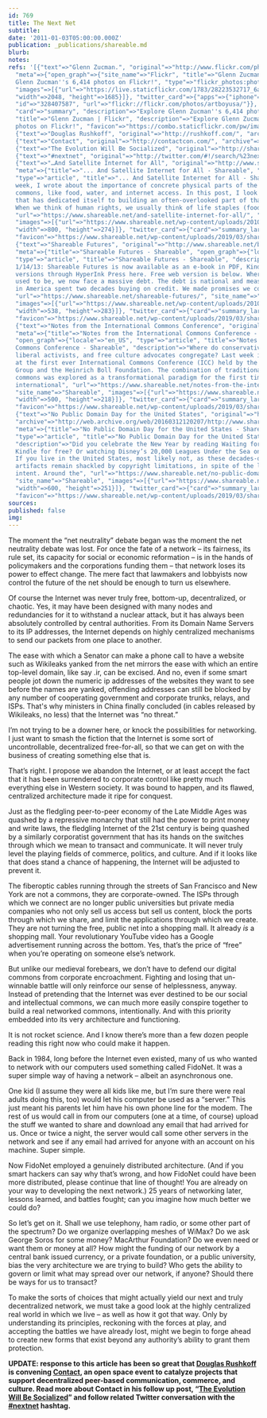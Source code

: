 ```yaml
---
id: 769
title: The Next Net
subtitle: 
date: '2011-01-03T05:00:00.000Z'
publication: _publications/shareable.md
blurb: 
notes: 
refs: '[{"text"=>"Glenn Zucman.", "original"=>"http://www.flickr.com/photos/artboyusa/",
  "meta"=>{"open_graph"=>{"site_name"=>"Flickr", "title"=>"Glenn Zucman", "description"=>"Explore
  Glenn Zucman''s 6,414 photos on Flickr!", "type"=>"flickr_photos:photostream", "url"=>"https://www.flickr.com/photos/artboyusa/",
  "images"=>[{"url"=>"https://live.staticflickr.com/1783/28223532717_6aa15e2616_k.jpg",
  "width"=>2048, "height"=>1685}]}, "twitter_card"=>{"apps"=>{"iphone"=>{"name"=>"Flickr",
  "id"=>"328407587", "url"=>"flickr://flickr.com/photos/artboyusa/"}}, "site"=>"@flickr",
  "card"=>"summary", "description"=>"Explore Glenn Zucman''s 6,414 photos on Flickr!"},
  "title"=>"Glenn Zucman | Flickr", "description"=>"Explore Glenn Zucman''s 6,414
  photos on Flickr!", "favicon"=>"https://combo.staticflickr.com/pw/images/favicons/favicon-196.png"}},
  {"text"=>"Douglas Rushkoff", "original"=>"http://rushkoff.com/", "archive"=>"http://web.archive.org/web/20200718072221/https://rushkoff.com/"},
  {"text"=>"Contact", "original"=>"http://contactcon.com/", "archive"=>"http://web.archive.org/web/20191223220035/http://contactcon.com/"},
  {"text"=>"The Evolution Will Be Socialized", "original"=>"http://shareable.net/blog/the-evolution-will-be-socialized"},
  {"text"=>"#nextnet", "original"=>"http://twitter.com/#!/search/%23nextnet", "archive"=>"http://web.archive.org/web/20200801201200/https://twitter.com/"},
  {"text"=>"…And Satellite Internet for All", "original"=>"http://www.shareable.net/blog/and-satellite-internet-for-all",
  "meta"=>{"title"=>"... And Satellite Internet for All - Shareable", "open_graph"=>{"locale"=>"en_US",
  "type"=>"article", "title"=>"... And Satellite Internet for All - Shareable", "description"=>"Last
  week, I wrote about the importance of concrete physical parts of the intellectual
  commons, like food, water, and internet access. In this post, I look at one group
  that has dedicated itself to building an often-overlooked part of that foundation.
  When we think of human rights, we usually think of life staples (food, water,",
  "url"=>"https://www.shareable.net/and-satellite-internet-for-all/", "site_name"=>"Shareable",
  "images"=>[{"url"=>"https://www.shareable.net/wp-content/uploads/2010/12/blog_top-image_astra_satellite.jpg",
  "width"=>800, "height"=>274}]}, "twitter_card"=>{"card"=>"summary_large_image"},
  "favicon"=>"https://www.shareable.net/wp-content/uploads/2019/03/shareable-favicon.png"}},
  {"text"=>"Shareable Futures", "original"=>"http://www.shareable.net/blog/shareable-futures",
  "meta"=>{"title"=>"Shareable Futures - Shareable", "open_graph"=>{"locale"=>"en_US",
  "type"=>"article", "title"=>"Shareable Futures - Shareable", "description"=>"UPDATE
  1/14/13: Shareable Futures is now available as an e-book in PDF, Kindle, and iPad
  versions through HyperInk Press here. Free web version is below. Where our future
  used to be, we now face a massive debt. The debt is national and measurable. We
  in America spent two decades buying on credit. We made promises we couldn’t keep",
  "url"=>"https://www.shareable.net/shareable-futures/", "site_name"=>"Shareable",
  "images"=>[{"url"=>"https://www.shareable.net/wp-content/uploads/2010/05/blog_top-image_featured.jpg",
  "width"=>538, "height"=>283}]}, "twitter_card"=>{"card"=>"summary_large_image"},
  "favicon"=>"https://www.shareable.net/wp-content/uploads/2019/03/shareable-favicon.png"}},
  {"text"=>"Notes from the International Commons Conference", "original"=>"http://www.shareable.net/blog/notes-from-the-international-commons-conference",
  "meta"=>{"title"=>"Notes from the International Commons Conference - Shareable",
  "open_graph"=>{"locale"=>"en_US", "type"=>"article", "title"=>"Notes from the International
  Commons Conference - Shareable", "description"=>"Where do conservative urbanists,
  liberal activists, and free culture advocates congregate? Last week it was in Berlin
  at the first ever International Commons Conference (ICC) held by the Commons Strategies
  Group and the Heinrich Boll Foundation. The combination of traditional and digital
  commons was explored as a transformational paradigm for the first time through an
  international", "url"=>"https://www.shareable.net/notes-from-the-international-commons-conference/",
  "site_name"=>"Shareable", "images"=>[{"url"=>"https://www.shareable.net/wp-content/uploads/2010/11/blog_top-image_opening_talk.jpg",
  "width"=>500, "height"=>218}]}, "twitter_card"=>{"card"=>"summary_large_image"},
  "favicon"=>"https://www.shareable.net/wp-content/uploads/2019/03/shareable-favicon.png"}},
  {"text"=>"No Public Domain Day for the United States", "original"=>"http://www.shareable.net/blog/no-public-domain-day-for-the-united-states",
  "archive"=>"http://web.archive.org/web/20160312120207/http://www.shareable.net/blog/no-public-domain-day-for-the-united-states",
  "meta"=>{"title"=>"No Public Domain Day for the United States - Shareable", "open_graph"=>{"locale"=>"en_US",
  "type"=>"article", "title"=>"No Public Domain Day for the United States - Shareable",
  "description"=>"Did you celebrate the New Year by reading Waiting for Godot on your
  Kindle for free? Or watching Disney’s 20,000 Leagues Under the Sea on Archive.org?
  If you live in the United States, most likely not, as these decades-old cultural
  artifacts remain shackled by copyright limitations, in spite of the law''s original
  intent. Around the", "url"=>"https://www.shareable.net/no-public-domain-day-for-the-united-states/",
  "site_name"=>"Shareable", "images"=>[{"url"=>"https://www.shareable.net/wp-content/uploads/2011/01/blog_top-image_pdd2011.jpeg",
  "width"=>600, "height"=>251}]}, "twitter_card"=>{"card"=>"summary_large_image"},
  "favicon"=>"https://www.shareable.net/wp-content/uploads/2019/03/shareable-favicon.png"}}]'
sources: 
published: false
img: 
---
```

The moment the “net neutrality” debate began was the moment the net neutrality debate was lost. For once the fate of a network –  its fairness, its rule set, its capacity for social or economic reformation – is in the hands of policymakers and the corporations funding them – that network loses its power to effect change. The mere fact that lawmakers and lobbyists now control the future of the net should be enough to turn us elsewhere.

Of course the Internet was never truly free, bottom-up, decentralized, or chaotic. Yes, it may have been designed with many nodes and redundancies for it to withstand a nuclear attack, but it has always been absolutely controlled by central authorities. From its Domain Name Servers to its IP addresses, the Internet depends on highly centralized mechanisms to send our packets from one place to another.

The ease with which a Senator can make a phone call to have a website such as Wikileaks yanked from the net mirrors the ease with which an entire top-level domain, like say .ir, can be excised. And no, even if some smart people jot down the numeric ip addresses of the websites they want to see before the names are yanked, offending addresses can still be blocked by any number of cooperating government and corporate trunks, relays, and ISPs. That's why ministers in China finally concluded (in cables released by Wikileaks, no less) that the Internet was “no threat.”

I’m not trying to be a downer here, or knock the possibilities for networking. I just want to smash the fiction that the Internet is some sort of uncontrollable, decentralized free-for-all, so that we can get on with the business of creating something else that is.

That’s right. I propose we abandon the Internet, or at least accept the fact that it has been surrendered to corporate control like pretty much everything else in Western society. It was bound to happen, and its flawed, centralized architecture made it ripe for conquest.

Just as the fledgling peer-to-peer economy of the Late Middle Ages was quashed by a repressive monarchy that still had the power to print money and write laws, the fledgling Internet of the 21st century is being quashed by a similarly corporatist government that has its hands on the switches through which we mean to transact and communicate. It will never truly level the playing fields of commerce, politics, and culture. And if it looks like that does stand a chance of happening, the Internet will be adjusted to prevent it.

The fiberoptic cables running through the streets of San Francisco and New York are not a commons, they are corporate-owned. The ISPs through which we connect are no longer public universities but private media companies who not only sell us access but sell us content, block the ports through which we share, and limit the applications through which we create. They are not turning the free, public net into a shopping mall. It already *is* a shopping mall. Your revolutionary YouTube video has a Google advertisement running across the bottom. Yes, that’s the price of “free” when you’re operating on someone else’s network.

But unlike our medieval forebears, we don’t have to defend our digital commons from corporate encroachment. Fighting and losing that un-winnable battle will only reinforce our sense of helplessness, anyway. Instead of pretending that the Internet was ever destined to be our social and intellectual commons, we can much more easily conspire together to build a real networked commons, intentionally. And with this priority embedded into its very architecture and functioning.

It is not rocket science. And I know there’s more than a few dozen people reading this right now who could make it happen.

Back in 1984, long before the Internet even existed, many of us who wanted to network with our computers used something called FidoNet. It was a super simple way of having a network – albeit an asynchronous one.

One kid (I assume they were all kids like me, but I’m sure there were real adults doing this, too) would let his computer be used as a “server.” This just meant his parents let him have his own phone line for the modem. The rest of us would call in from our computers (one at a time, of course) upload the stuff we wanted to share and download any email that had arrived for us. Once or twice a night, the server would call some other servers in the network and see if any email had arrived for anyone with an account on his machine. Super simple.

Now FidoNet employed a genuinely distributed architecture. (And if you smart hackers can say why that’s wrong, and how FidoNet could have been more distributed, please continue that line of thought! You are already on your way to developing the next network.) 25 years of networking later, lessons learned, and battles fought; can you imagine how much better we could do?

So let’s get on it. Shall we use telephony, ham radio, or some other part of the spectrum? Do we organize overlapping meshes of WiMax? Do we ask George Soros for some money? MacArthur Foundation? Do we even need or want them or money at all? How might the funding of our network by a central bank issued currency, or a private foundation, or a public university, bias the very architecture we are trying to build? Who gets the ability to govern or limit what may spread over our network, if anyone? Should there be ways for us to transact?

To make the sorts of choices that might actually yield our next and truly decentralized network, we must take a good look at the highly centralized real world in which we live – as well as how it got that way. Only by understanding its principles, reckoning with the forces at play, and accepting the battles we have already lost, might we begin to forge ahead to create new forms that exist beyond any authority’s ability to grant them protection.

**UPDATE: response to this article has been so great that [Douglas Rushkoff](http://rushkoff.com/) is convening [Contact](http://contactcon.com/), an open space event to catalyze projects that support decentralized peer-based communication, commerce, and culture. Read more about Contact in his follow up post, “[The Evolution Will Be Socialized](http://shareable.net/blog/the-evolution-will-be-socialized)” and follow related Twitter conversation with the [#nextnet](http://twitter.com/#!/search/%23nextnet) hashtag.**
